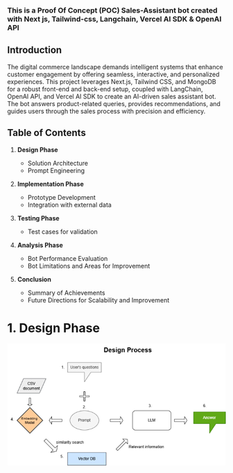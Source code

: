 ### This is a Proof Of Concept (POC) Sales-Assistant bot created with Next js, Tailwind-css, Langchain, Vercel AI SDK & OpenAI API

## Introduction

The digital commerce landscape demands intelligent systems that enhance customer engagement by offering seamless, interactive, and personalized experiences. This project leverages Next.js, Tailwind CSS, and MongoDB for a robust front-end and back-end setup, coupled with LangChain, OpenAI API, and Vercel AI SDK to create an AI-driven sales assistant bot. The bot answers product-related queries, provides recommendations, and guides users through the sales process with precision and efficiency.

## Table of Contents

1. **Design Phase**
   - Solution Architecture
   - Prompt Engineering
     
2. **Implementation Phase**
   - Prototype Development
   - Integration with external data

3. **Testing Phase**
   - Test cases for validation
  
4. **Analysis Phase**  
   - Bot Performance Evaluation  
   - Bot Limitations and Areas for Improvement
  
5. **Conclusion**  
    - Summary of Achievements  
    - Future Directions for Scalability and Improvement
  
# 1. Design Phase 
![Process design](public/images/Neexa%20design.drawio.png)
